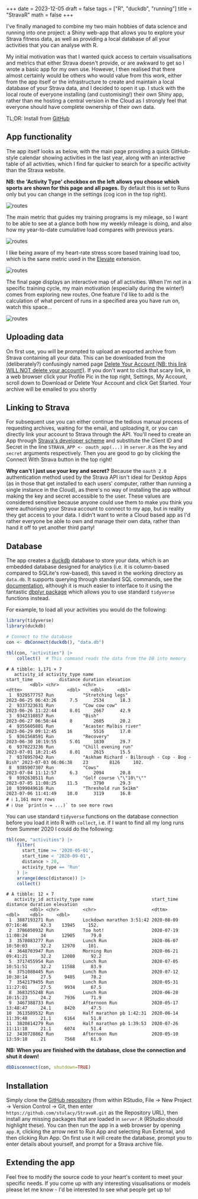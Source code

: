 +++
date = 2023-12-05
draft = false
tags = ["R", "duckdb", "running"]
title = "StravaR"
math = false
+++

I've finally managed to combine my two main hobbies of data science and running into one project: a Shiny web-app that allows you to explore your Strava fitness data, as well as providing a local database of all your activities that you can analyse with R.

My initial motivation was that I wanted quick access to certain visualisations and metrics that either Strava doesn't provide, or are awkward to get so I wrote a basic app for my own use.
However, I then realised that there almost certainly would be others who would value from this work, either from the app itself or the infrastructure to create and maintain a local database of your Strava data, and I decided to open it up.
I stuck with the local route of everyone installing (and customising!) their own Shiny app, rather than me hosting a central version in the Cloud as I strongly feel that everyone should have complete ownership of their own data. 

TL;DR: Install from [GitHub](https://github.com/stulacy/StravaR)

## App functionality

The app itself looks as below, with the main page providing a quick GitHub-style calendar showing activities in the last year, along with an interactive table of all activities, which I find far quicker to search for a specific activity than the Strava website.

**NB: the 'Activity Type' checkbox on the left allows you choose which sports are shown for this page and all pages.**
By default this is set to Runs only but you can change in the settings (cog icon in the top right).

![routes](/img/stravar_20231205/calendar.png)

The main metric that guides my training programs is my mileage, so I want to be able to see at a glance both how my weekly mileage is doing, and also how my year-to-date cumulative load compares with previous years.

![routes](/img/stravar_20231205/mileage.png)

I like being aware of my heart-rate stress score based training load too, which is the same metric used in the [Elevate](https://thomaschampagne.github.io/elevate/#/landing) extension.

![routes](/img/stravar_20231205/training.png)

The final page displays an interactive map of all activities.
When I'm not in a specific training cycle, my main motivation (especially during the winter!) comes from exploring new routes.
One feature I'd like to add is the calculation of what percent of runs in a specified area you have run on, watch this space...

![routes](/img/stravar_20231205/routes.png)

## Uploading data

On first use, you will be prompted to upload an exported archive from Strava containing all your data.
This can be downloaded from the (deliberately?) confusingly named page [Delete Your Account (NB: this link WILL NOT delete your account!)](https://www.strava.com/athlete/delete_your_account).
If you don't want to click that scary link, in a web browser click your Profile Pic in the top right, Settings, My Account, scroll down to Download or Delete Your Account and click Get Started. Your archive will be emailed to you shortly

## Linking to Strava

For subsequent use you can either continue the tedious manual process of requesting archives, waiting for the email, and uploading it, or you can directly link your account to Strava through the API.
You'll need to create an App through [Strava's developer scheme](https://www.strava.com/settings/api) and substitute the Client ID and Secret in the line `STRAVA_APP <- oauth_app(...)` in `server.R` as the `key` and `secret` arguments respectively.
Then you are good to go by clicking the Connect With Strava button in the top right!

**Why can't I just use your key and secret?**
Because the `oauth 2.0` authentication method used by the Strava API isn't ideal for Desktop Apps (as in those that get installed to each users' computer, rather than running a single instance in the Cloud), as there's no way of installing the app without making the key and secret accessible to the user.
These values are considered sensitive because anyone could use them to make you think you were authorising your Strava account to connect to my app, but in reality they get access to your data.
I didn't want to write a Cloud based app as I'd rather everyone be able to own and manage their own data, rather than hand it off to yet another third party!

## Database

The app creates a [duckdb](https://duckdb.org/) database to store your data, which is an embedded database designed for analytics (i.e. it is column-based compared to SQLite's row-based), this saved in the working directory as `data.db`.
It supports querying through standard SQL commands, see the [documentation](https://duckdb.org/docs/api/r.html), although it is much easier to interface to it using the fantastic [dbplyr package](https://dbplyr.tidyverse.org/) which allows you to use standard `tidyverse` functions instead.

For example, to load all your activities you would do the following:

```r
library(tidyverse)
library(duckdb)

# Connect to the database
con <- dbConnect(duckdb(), "data.db")

tbl(con, "activities") |>
    collect()  # This command reads the data from the DB into memory
```

```
# A tibble: 1,171 × 7
   activity_id activity_type name                                            start_time          distance duration elevation
         <dbl> <chr>         <chr>                                           <dttm>                 <dbl>    <dbl>     <dbl>
 1  9329577757 Run           "Stretching legs"                               2023-06-25 06:43:26     7.5      2534      18.3
 2  9337323631 Run           "Cow cow cow"                                   2023-06-26 11:22:44     8.01     2667      42.9
 3  9342310857 Run           "Bish"                                          2023-06-27 06:58:44     8        2605      20.2
 4  9355605801 Run           "Acaster Malbis river"                          2023-06-29 09:12:45    16        5516      17.0
 5  9361568591 Run           "Recovery"                                      2023-06-30 10:19:55     5.01     1830      29.7
 6  9370223236 Run           "Chill evening run"                             2023-07-01 18:21:45     8.01     2615      15.5
 7  9378957042 Run           "Askham Richard - Bilbrough - Cop - Bog - Bish" 2023-07-03 06:06:38    23        8126     102. 
 8  9385907307 Run           "Cows"                                          2023-07-04 11:12:57     6.3      2094      20.8
 9  9392630511 Run           "Golf course \"\"10\"\""                        2023-07-05 11:08:25    11.5      3790      29.3
10  9399049616 Run           "Threshold run 5x1km"                           2023-07-06 11:41:49    10.0      3119      16.8
# ℹ 1,161 more rows
# ℹ Use `print(n = ...)` to see more rows
```

You can use standard `tidyverse` functions on the database connection before you load it into R with `collect`, i.e. if I want to find all my long runs from Summer 2020 I could do the following:

```r
tbl(con, "activities") |>
    filter(
      start_time >= '2020-05-01', 
      start_time < '2020-09-01',
      distance > 20,
      activity_type == 'Run'
    ) |>
    arrange(desc(distance)) |>
    collect() 
```

```
# A tibble: 12 × 7
   activity_id activity_type name                      start_time          distance duration elevation
         <dbl> <chr>         <chr>                     <dttm>                 <dbl>    <dbl>     <dbl>
 1  3887193271 Run           Lockdown marathon 3:51:42 2020-08-09 07:16:46     42.3    13945     152. 
 2  3786050932 Run           Too hot!                  2020-07-19 11:08:24     34      12905      79.0
 3  3578083277 Run           Lunch Run                 2020-06-07 10:50:03     32.2    12970     101. 
 4  3648703947 Run           Morning Run               2020-06-21 09:41:21     32.2    12080      92.2
 5  3717455954 Run           Lunch Run                 2020-07-05 10:51:51     32.2    11588      83.9
 6  3751088445 Run           Lunch Run                 2020-07-12 10:38:14     27.5     9485      78.2
 7  3542179455 Run           Lunch Run                 2020-05-31 11:27:01     27.5     9934      67.5
 8  3683255248 Run           Lunch Run                 2020-06-28 10:15:23     24.2     7936      71.9
 9  3467388733 Run           Afternoon Run             2020-05-17 13:48:47     24.1     8420      47.5
10  3613589532 Run           Half marathon pb 1:42:31  2020-06-14 11:39:48     21.1     6164      51.8
11  3820814279 Run           Half marathon pb 1:39:53  2020-07-26 11:11:18     21.1     6074      51.4
12  3430728862 Run           Afternoon Run             2020-05-10 13:59:18     21       7568      61.9
```

**NB: When you are finished with the database, close the connection and shut it down!**

```r
dbDisconnect(con, shutdown=TRUE)
```

## Installation

Simply clone the [GitHub repository](https://github.com/stulacy/StravaR) (from within RStudio, File -\> New Project -\> Version Control -\> Git, then enter `https://github.com/stulacy/StravaR.git` as the Repository URL), then install any missing packages that are loaded in `server.R` (RStudio should highlight these).
You can then run the app in a web browser by opening `app.R`, clicking the arrow next to Run App and selecting Run External, and then clicking Run App.
On first use it will create the database, prompt you to enter details about yourself, and prompt for a Strava archive file.

## Extending the app

Feel free to modify the source code to your heart's content to meet your specific needs.
If you come up with any interesting visualisations or models please let me know - I'd be interested to see what people get up to!
